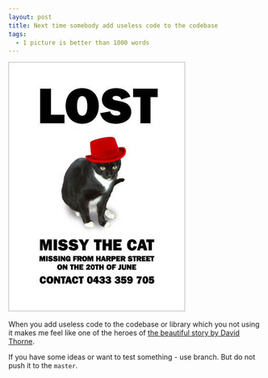 ```yaml
---
layout: post
title: Next time somebody add useless code to the codebase
tags:
  - 1 picture is better than 1000 words
---
```


![Missing missy](/assets/missing_missy7.jpg)

When you add useless code to the codebase or library which you not using it makes me feel like one of the heroes of [the beautiful story by David Thorne](http://www.27bslash6.com/missy.html).

If you have some ideas or want to test something - use branch. But do not push it to the `master`.
